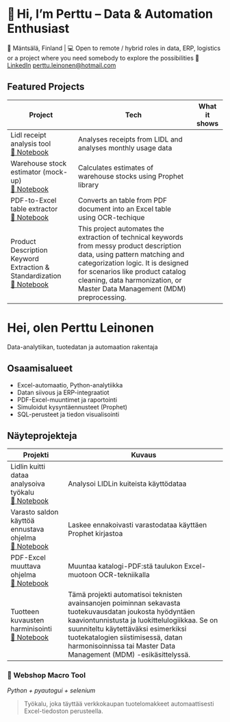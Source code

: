 # 👋 Hi, I’m Perttu – Data & Automation Enthusiast

📍 Mäntsälä, Finland | 💻 Open to remote / hybrid roles in data, ERP, logistics or a project where you need somebody to explore the possibilities
🔗 [LinkedIn](https://www.linkedin.com/in/perttu-leinonen-487325b7) perttu.leinonen@hotmail.com

## Featured Projects
| Project | Tech | What it shows |
|---------|------|---------------|
| Lidl receipt analysis tool<br><a href="Toolbox/notebooks/Lidl_receipt_financial_tracker.ipynb">📓 Notebook</a>  <a href="https://colab.research.google.com/github/Alleyfoo/Alleyfoo/blob/main/notebooks/Lidl_receipt_financial_tracker.ipynb">|Analyses receipts from LIDL and analyses monthly usage data|
| Warehouse stock estimator (mock-up)<br><a href="Toolbox/notebooks/prophet.ipynb">📓 Notebook</a>  <a href="https://colab.research.google.com/github/Alleyfoo/Alleyfoo/blob/main/notebooks/Warehouse_stock_estimator.ipynb">|Calculates estimates of warehouse stocks using Prophet library|
| PDF-to-Excel table extractor<br><a href="Toolbox/notebooks/pdf_to_excel_converter.ipynb">📓 Notebook</a> <a href="https://colab.research.google.com/github/Alleyfoo/Alleyfoo/blob/main/notebooks/pdf_to_excel_converter.ipynb">| Converts an table from PDF document into an Excel table using OCR-techique |
| Product Description Keyword Extraction & Standardization<br><a href="Toolbox/notebooks/Product_Description_Keyword_Extraction_Demo.ipynb">📓 Notebook</a> <a href="https://colab.research.google.com/github/Alleyfoo/Alleyfoo/blob/main/notebooks/Product_Description_Keyword_Extraction_Demo.ipynb">| This project automates the extraction of technical keywords from messy product description data, using pattern matching and categorization logic. It is designed for scenarios like product catalog cleaning, data harmonization, or Master Data Management (MDM) preprocessing. |


# Hei, olen Perttu Leinonen
Data-analytiikan, tuotedatan ja automaation rakentaja

## Osaamisalueet
- Excel-automaatio, Python-analytiikka
- Datan siivous ja ERP-integraatiot
- PDF-Excel-muuntimet ja raportointi
- Simuloidut kysyntäennusteet (Prophet)
- SQL-perusteet ja tiedon visualisointi

## Näyteprojekteja

| Projekti | Kuvaus |
|----------|--------|
| Lidlin kuitti dataa analysoiva työkalu <br><a href="Toolbox/notebooks/Lidl_receipt_financial_tracker.ipynb">📓 Notebook</a>  <a href="https://colab.research.google.com/github/Alleyfoo/Alleyfoo/blob/main/notebooks/Lidl_receipt_financial_tracker.ipynb">|Analysoi LIDLin kuiteista käyttödataa|
| Varasto saldon käyttöä ennustava ohjelma <br><a href="Toolbox/notebooks/prophet.ipynb">📓 Notebook</a>  <a href="https://colab.research.google.com/github/Alleyfoo/Alleyfoo/blob/main/notebooks/Warehouse_stock_estimator.ipynb">|Laskee ennakoivasti varastodataa käyttäen Prophet kirjastoa|
| PDF-Excel muuttava ohjelma <br><a href="Toolbox/notebooks/pdf_to_excel_converter.ipynb">📓 Notebook</a> <a href="https://colab.research.google.com/github/Alleyfoo/Alleyfoo/blob/main/notebooks/pdf_to_excel_converter.ipynb">| Muuntaa katalogi-PDF:stä taulukon Excel-muotoon OCR-tekniikalla |
| Tuotteen kuvausten harminisointi <br><a href="Toolbox/notebooks/Product_Description_Keyword_Extraction_Demo.ipynb">📓 Notebook</a> <a href="https://colab.research.google.com/github/Alleyfoo/Alleyfoo/blob/main/notebooks/Product_Description_Keyword_Extraction_Demo.ipynb">| Tämä projekti automatisoi teknisten avainsanojen poiminnan sekavasta tuotekuvausdatan joukosta hyödyntäen kaaviontunnistusta ja luokittelulogiikkaa. Se on suunniteltu käytettäväksi esimerkiksi tuotekatalogien siistimisessä, datan harmonisoinnissa tai Master Data Management (MDM) -esikäsittelyssä.|
  
### 🛒 Webshop Macro Tool
*Python + pyautogui + selenium*
> Työkalu, joka täyttää verkkokaupan tuotelomakkeet automaattisesti Excel-tiedoston perusteella.
